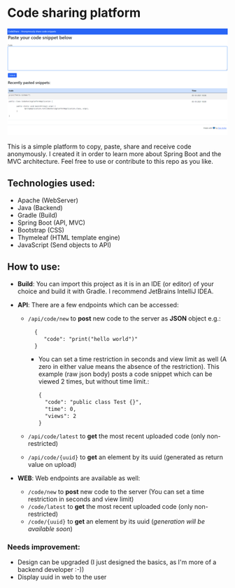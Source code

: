 # Code sharing platform

![Screenshot](img.png "Screenshot")

This is a simple platform to copy, paste, share and receive code anonymously. I created it in order to learn more about
Spring Boot and the MVC architecture. Feel free to use or contribute to this repo as you like.

## Technologies used:

- Apache (WebServer)
- Java (Backend)
- Gradle (Build)
- Spring Boot (API, MVC)
- Bootstrap (CSS)
- Thymeleaf (HTML template engine)
- JavaScript (Send objects to API)

## How to use:

- **Build**: You can import this project as it is in an IDE (or editor) of your choice and build it with Gradle. I
  recommend JetBrains IntelliJ IDEA.


- **API**: There are a few endpoints which can be accessed:
    - `/api/code/new` to **post** new code to the server as **JSON** object e.g.:

            {
               "code": "print("hello world")"
            }

        - You can set a time restriction in seconds and view limit as well (A zero in either value means the absence of
          the restriction). This example (raw json body) posts a code snippet which can be viewed 2 times, but without
          time limit.:

              {
                "code": "public class Test {}",
                "time": 0,
                "views": 2
              }

    - `/api/code/latest` to **get** the most recent uploaded code (only non-restricted)
    - `/api/code/{uuid}` to **get** an element by its uuid (generated as return value on upload)


- **WEB**: Web endpoints are available as well:
    - `/code/new` to **post** new code to the server (You can set a time restriction in seconds and view limit)
    - `/code/latest` to **get** the most recent uploaded code (only non-restricted)
    - `/code/{uuid}` to **get** an element by its uuid (*generation will be available soon*)

### Needs improvement:

- Design can be upgraded (I just designed the basics, as I'm more of a backend developer :-))
- Display uuid in web to the user
